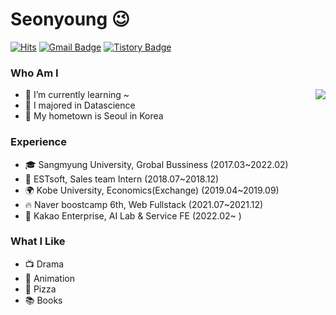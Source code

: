 # Seonyoung 😉
[![Hits](https://hits.seeyoufarm.com/api/count/incr/badge.svg?url=https%3A%2F%2Fgithub.com%2Fhaesoo9410&count_bg=%23EB8B10&title_bg=%23684327&icon=&icon_color=%23E7E7E7&title=VISIT&edge_flat=false)](https://github.com/haesoo9410) 
[![Gmail Badge](https://img.shields.io/badge/Gmail-D14836?style=flat&logo=Gmail&logoColor=white)](mailto:adbstjsdud@gmail.com) 
[![Tistory Badge](https://img.shields.io/badge/Tech%20Blog-555263?style=flat&logoColor=white)](https://haesoo9410.tistory.com/)


  
### Who Am I

<img align='right' src="http://mazassumnida.wtf/api/v2/generate_badge?boj=sun_y0">

- 🌱 I’m currently learning ~
- 🥇 I majored in Datascience
- 🚅 My hometown is Seoul in Korea

### Experience

- 🎓 Sangmyung University, Grobal Bussiness (2017.03~2022.02)
- 💊 ESTsoft, Sales team Intern (2018.07~2018.12)
- 🌍 Kobe University, Economics(Exchange) (2019.04~2019.09)
- 🔥 Naver boostcamp 6th, Web Fullstack (2021.07~2021.12)
- 🍫 Kakao Enterprise, AI Lab & Service FE (2022.02~ ) 

### What I Like

- 📺 Drama
- 👾 Animation
- 🍕 Pizza
- 📚 Books
